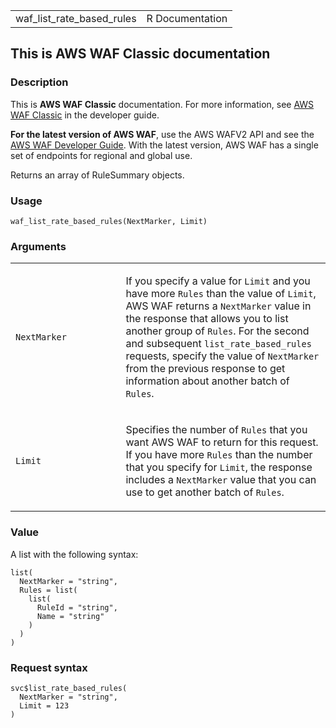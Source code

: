 <table style="width: 100%;">
<tbody>
<tr class="odd">
<td>waf_list_rate_based_rules</td>
<td style="text-align: right;">R Documentation</td>
</tr>
</tbody>
</table>

## This is AWS WAF Classic documentation

### Description

This is **AWS WAF Classic** documentation. For more information, see
[AWS WAF
Classic](https://docs.aws.amazon.com/waf/latest/developerguide/classic-waf-chapter.html)
in the developer guide.

**For the latest version of AWS WAF**, use the AWS WAFV2 API and see the
[AWS WAF Developer
Guide](https://docs.aws.amazon.com/waf/latest/developerguide/waf-chapter.html).
With the latest version, AWS WAF has a single set of endpoints for
regional and global use.

Returns an array of RuleSummary objects.

### Usage

    waf_list_rate_based_rules(NextMarker, Limit)

### Arguments

<table>
<colgroup>
<col style="width: 35%" />
<col style="width: 65%" />
</colgroup>
<tbody>
<tr class="odd">
<td><code
id="waf_list_rate_based_rules_:_NextMarker">NextMarker</code></td>
<td><p>If you specify a value for <code>Limit</code> and you have more
<code>Rules</code> than the value of <code>Limit</code>, AWS WAF returns
a <code>NextMarker</code> value in the response that allows you to list
another group of <code>Rules</code>. For the second and subsequent
<code>list_rate_based_rules</code> requests, specify the value of
<code>NextMarker</code> from the previous response to get information
about another batch of <code>Rules</code>.</p></td>
</tr>
<tr class="even">
<td><code id="waf_list_rate_based_rules_:_Limit">Limit</code></td>
<td><p>Specifies the number of <code>Rules</code> that you want AWS WAF
to return for this request. If you have more <code>Rules</code> than the
number that you specify for <code>Limit</code>, the response includes a
<code>NextMarker</code> value that you can use to get another batch of
<code>Rules</code>.</p></td>
</tr>
</tbody>
</table>

### Value

A list with the following syntax:

    list(
      NextMarker = "string",
      Rules = list(
        list(
          RuleId = "string",
          Name = "string"
        )
      )
    )

### Request syntax

    svc$list_rate_based_rules(
      NextMarker = "string",
      Limit = 123
    )
